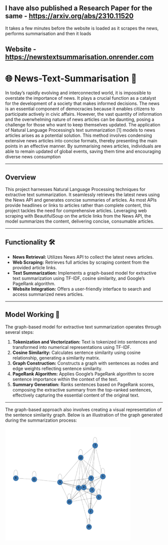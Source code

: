 

## I have also published a Research Paper for the same - https://arxiv.org/abs/2310.11520
It takes a few minutes before  the website is loaded as it scrapes the news, performs summarisation and then it loads
## Website - https://newstextsummarisation.onrender.com


# 🌐 News-Text-Summarisation 📰

In today’s rapidly evolving and interconnected world, it
is impossible to overstate the importance of news. It plays
a crucial function as a catalyst for the development of a
society that makes informed decisions. The news is an essential component of democracies because it enables citizens to
participate actively in civic affairs. However, the vast quantity
of information and the overwhelming nature of news articles
can be daunting, posing a challenge for those who want to
keep themselves updated. The application of Natural Language
Processing’s text summarization [1] models to news articles
arises as a potential solution. This method involves condensing
extensive news articles into concise formats, thereby presenting the main points in an effective manner. By summarising
news articles, individuals are able to remain updated of global
events, saving them time and encouraging diverse news consumption

---

## Overview

This project harnesses Natural Language Processing techniques for extractive text summarization. It seamlessly retrieves the latest news using the News API and generates concise summaries of articles. As most APIs provide headlines or links to articles rather than complete content, this project tackles the need for comprehensive articles. Leveraging web scraping with BeautifulSoup on the article links from the News API, the model summarizes the content, delivering concise, consumable articles.

---

## Functionality 🛠️

- **News Retrieval:** Utilizes News API to collect the latest news articles.
- **Web Scraping:** Retrieves full articles by scraping content from the provided article links.
- **Text Summarization:** Implements a graph-based model for extractive text summarization using TF-IDF, cosine similarity, and Google’s PageRank algorithm.
- **Website Integration:** Offers a user-friendly interface to search and access summarized news articles.

---

## Model Working 🧠

The graph-based model for extractive text summarization operates through several steps:

1. **Tokenization and Vectorization:** Text is tokenized into sentences and transformed into numerical representations using TF-IDF.
2. **Cosine Similarity:** Calculates sentence similarity using cosine relationship, generating a similarity matrix.
3. **Graph Construction:** Constructs a graph with sentences as nodes and edge weights reflecting sentence similarity.
4. **PageRank Algorithm:** Applies Google’s PageRank algorithm to score sentence importance within the context of the text.
5. **Summary Generation:** Ranks sentences based on PageRank scores, composing the extractive summary from the top-ranked sentences, effectively capturing the essential content of the original text.

---
The graph-based approach also involves creating a visual representation of the sentence similarity graph. Below is an illustration of the graph generated during the summarization process:

<img src="https://github.com/Mr-Dheer/News-Text-Summarisation-p/blob/main/images/Screenshot%202023-11-16%20at%201.54.03%20PM.png" alt="Graph-based Model" width="400">








